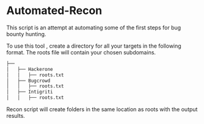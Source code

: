 # Automated-Recon

This script is an attempt at automating some of the first steps for bug bounty hunting.

To use this tool , create a directory for all your targets in the following format. The roots file will contain your chosen subdomains.
```bash
├── 
│   ├── Hackerone
│   │   ├── roots.txt 
│   ├── Bugcrowd
│   │   ├── roots.txt
│   ├── Intigriti
│   │   ├── roots.txt 
```
Recon script will create folders in the same location as roots with the output results. 
